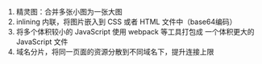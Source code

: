 1. 精灵图：合并多张小图为一张大图
2. inlining 内联，将图片嵌入到 CSS 或者 HTML 文件中（base64编码）
3. 将多个体积较小的 JavaScript 使用 webpack 等工具打包成 一个体积更大的 JavaScript 文件
4. 域名分片，将同一页面的资源分散到不同域名下，提升连接上限